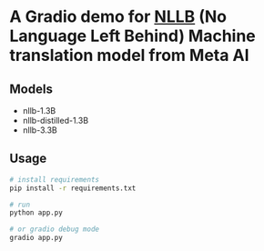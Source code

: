 # A Gradio demo for [NLLB](https://ai.meta.com/research/no-language-left-behind/) (No Language Left Behind) Machine translation model from Meta AI 

## Models
- nllb-1.3B
- nllb-distilled-1.3B
- nllb-3.3B

## Usage
```bash
# install requirements
pip install -r requirements.txt
```

```bash
# run
python app.py

# or gradio debug mode
gradio app.py
```
